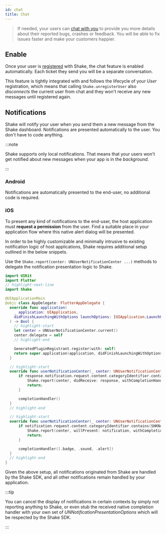 ```yaml
---
id: chat
title: Chat
---
```


>If needed, your users can [chat with you](/flutter/shake-ui/chat-screen) to provide you more details
about their reported bugs, crashes or feedback. You will be able to fix issues faster and make your customers happier.

## Enable

Once your user is [registered](/flutter/users/register-user) with Shake, the chat feature is enabled automatically.
Each ticket they send you will be a separate conversation.

This feature is tightly integrated with and follows the lifecycle of your _User_ registration,
which means that calling `Shake.unregisterUser` also _disconnects_ the current user from chat
and they won't receive any new messages until registered again.

## Notifications

Shake will notify your user when you send them a new message from the Shake dashboard.
Notifications are presented automatically to the user. You don't have to code anything.

:::note

Shake supports only local notifications. That means that your users won't get notified about new messages
when your app is in the _background_.

:::

### Android

Notifications are automatically presented to the end-user, no additional code is required.

### iOS

To present any kind of notifications to the end-user, the host application must __request a permission__ from the user.
Find a suitable place in your application flow where this native alert dialog will be presented.

In order to be highly customizable and minimally intrusive to existing notification logic of host applications, Shake requires additional setup outlined in the below snippets.

Use the `Shake.report(center: UNUserNotificationCenter ...)` methods to delegate the notification presentation logic to Shake.

```swift title="AppDelegate.swift"
import UIKit
import Flutter
// highlight-next-line
import Shake

@UIApplicationMain
@objc class AppDelegate: FlutterAppDelegate {
  override func application(
    _ application: UIApplication,
    didFinishLaunchingWithOptions launchOptions: [UIApplication.LaunchOptionsKey: Any]?
  ) -> Bool {
    // highlight-start
    let center = UNUserNotificationCenter.current()
    center.delegate = self
    // highlight-end

    GeneratedPluginRegistrant.register(with: self)
    return super.application(application, didFinishLaunchingWithOptions: launchOptions)
  }

  // highlight-start
  override func userNotificationCenter(_ center: UNUserNotificationCenter, didReceive response: UNNotificationResponse, withCompletionHandler completionHandler: @escaping () -> Void) {
      if response.notification.request.content.categoryIdentifier.contains(SHKNotificationCategoryIdentifierDomain) {
          Shake.report(center, didReceive: response, withCompletionHandler: completionHandler)
          return;
      }

      completionHandler()
  }
  // highlight-end

  // highlight-start
  override func userNotificationCenter(_ center: UNUserNotificationCenter, willPresent notification: UNNotification, withCompletionHandler completionHandler: @escaping (UNNotificationPresentationOptions) -> Void) {
      if notification.request.content.categoryIdentifier.contains(SHKNotificationCategoryIdentifierDomain) {
          Shake.report(center, willPresent: notification, withCompletionHandler: completionHandler)
          return;
      }

      completionHandler([.badge, .sound, .alert])
  }
  // highlight-end
}
```

Given the above setup, all notifications originated from Shake are handled by the Shake SDK, and all other notifications remain handled by your application.


:::tip

You can cancel the display of notifications in certain contexts by simply not reporting anything to Shake, or even stub the received native completion handler with your own 
set of _UNNotificationPresentationOptions_ which will be respected by the Shake SDK.

:::

